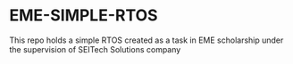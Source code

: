 # EME-SIMPLE-RTOS
This repo holds a simple RTOS created as a task in EME scholarship under the supervision of SEITech Solutions company
